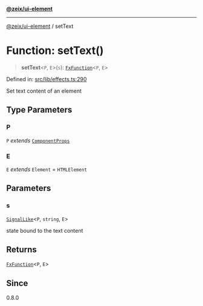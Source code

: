 [**@zeix/ui-element**](../README.md)

***

[@zeix/ui-element](../globals.md) / setText

# Function: setText()

> **setText**\<`P`, `E`\>(`s`): [`FxFunction`](../type-aliases/FxFunction.md)\<`P`, `E`\>

Defined in: [src/lib/effects.ts:290](https://github.com/zeixcom/ui-element/blob/051e9e1bc23b455abad71bf33880530a33e32030/src/lib/effects.ts#L290)

Set text content of an element

## Type Parameters

### P

`P` *extends* [`ComponentProps`](../type-aliases/ComponentProps.md)

### E

`E` *extends* `Element` = `HTMLElement`

## Parameters

### s

[`SignalLike`](../type-aliases/SignalLike.md)\<`P`, `string`, `E`\>

state bound to the text content

## Returns

[`FxFunction`](../type-aliases/FxFunction.md)\<`P`, `E`\>

## Since

0.8.0
